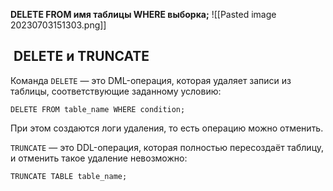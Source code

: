 __DELETE FROM имя таблицы WHERE выборка;__
![[Pasted image 20230703151303.png]]


##  DELETE и TRUNCATE
Команда `DELETE` — это DML-операция, которая удаляет записи из таблицы, соответствующие заданному условию:
```clike
DELETE FROM table_name WHERE condition;
```
При этом создаются логи удаления, то есть операцию можно отменить.

`TRUNCATE` — это DDL-операция, которая полностью пересоздаёт таблицу, и отменить такое удаление невозможно:
```clike
TRUNCATE TABLE table_name;
```